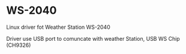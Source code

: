 # WS-2040
Linux driver fot Weather Station WS-2040 

Driver  use USB port to comuncate with weather Station, 
USB WS Chip (CH9326)


